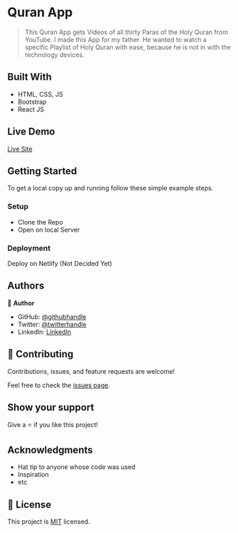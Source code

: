 # Quran App

> This Quran App gets Videos of all thirty Paras of the Holy Quran from YouTube. I made this App for my father. He wanted to watch a specific Playlist of Holy Quran with ease, because he is not in with the technology devices.


## Built With

- HTML, CSS, JS
- Bootstrap
- React JS

## Live Demo

[Live Site](https://quranmajeed.netlify.app/)


## Getting Started
To get a local copy up and running follow these simple example steps.

### Setup
- Clone the Repo
- Open on local Server

### Deployment
Deploy on Netlify (Not Decided Yet)


## Authors

👤 **Author**

- GitHub: [@githubhandle](https://github.com/RaoAkif)
- Twitter: [@twitterhandle](https://twitter.com/RaoAkif)
- LinkedIn: [LinkedIn](https://linkedin.com/in/RaoAkif)

## 🤝 Contributing

Contributions, issues, and feature requests are welcome!

Feel free to check the [issues page](../../issues/).

## Show your support

Give a ⭐️ if you like this project!

## Acknowledgments

- Hat tip to anyone whose code was used
- Inspiration
- etc

## 📝 License

This project is [MIT](./MIT.md) licensed.
